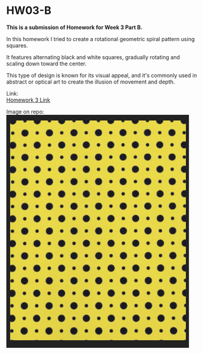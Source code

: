 # HW03-B

**This is a submission of Homework for Week 3 Part B.**

In this homework I tried to create a rotational geometric spiral pattern using squares. 

 It features alternating black and white squares, gradually rotating and scaling down toward the center. 
 
 This type of design is known for its visual appeal, and it's commonly used in abstract or optical art to create the illusion of movement and depth.

Link:  
[Homework 3 Link](https://6063b.github.io/homework/03/)

Image on repo:  
![image description](https://github.com/nikhilkhandelwal-DM-GY-6063-2024-Fall/HW03A/blob/main/Homework_WK03_A.jpg)